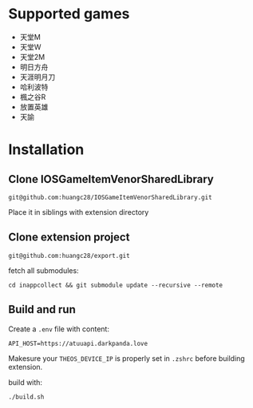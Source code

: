 # Supported games

- 天堂M
- 天堂W
- 天堂2M
- 明日方舟
- 天涯明月刀
- 哈利波特
- 楓之谷R
- 放置英雄
- 天諭

# Installation

## Clone IOSGameItemVenorSharedLibrary

```
git@github.com:huangc28/IOSGameItemVenorSharedLibrary.git
```

Place it in siblings with extension directory 

## Clone extension project

```
git@github.com:huangc28/export.git 
```

fetch all submodules:

```
cd inappcollect && git submodule update --recursive --remote
```

## Build and run 

Create a `.env` file with content:


```
API_HOST=https://atuuapi.darkpanda.love
```

Makesure your `THEOS_DEVICE_IP` is properly set in `.zshrc`  before building extension.

build with:

```
./build.sh
```